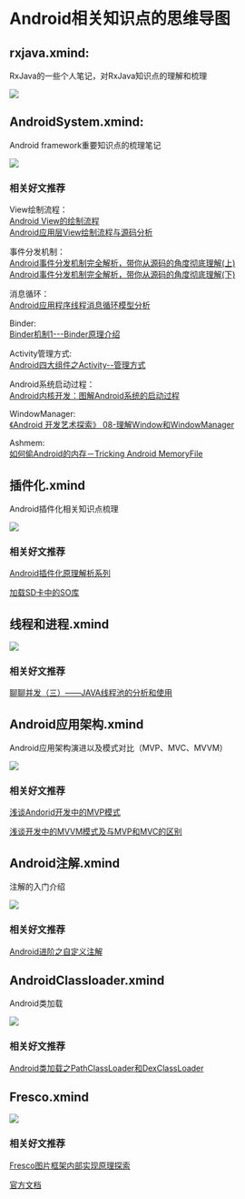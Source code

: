 # Android相关知识点的思维导图

## rxjava.xmind:  
RxJava的一些个人笔记，对RxJava知识点的理解和梳理

[![](https://github.com/Leo-Lang/RxJava_xmind/blob/master/RxJava.png)](./example)

## AndroidSystem.xmind:  
Android framework重要知识点的梳理笔记 

[![](https://github.com/Leo-Lang/RxJava_xmind/blob/master/AndroidSystem.png)](./example)  
### 相关好文推荐  
 
View绘制流程：   
[Android View的绘制流程](http://www.jianshu.com/p/5a71014e7b1b)  
[Android应用层View绘制流程与源码分析](http://blog.csdn.net/yanbober/article/details/46128379)

事件分发机制：  
[Android事件分发机制完全解析，带你从源码的角度彻底理解(上)](http://blog.csdn.net/guolin_blog/article/details/9097463)   
[Android事件分发机制完全解析，带你从源码的角度彻底理解(下)](http://blog.csdn.net/guolin_blog/article/details/9153747)

消息循环：  
[Android应用程序线程消息循环模型分析](http://blog.csdn.net/luoshengyang/article/details/6905587)

Binder:  
[Binder机制1---Binder原理介绍](http://www.jcodecraeer.com/plus/view.php?aid=2619)

Activity管理方式:  
[Android四大组件之Activity--管理方式](http://duanqz.github.io/2016-02-01-Activity-Maintenance#section-3)

Android系统启动过程：  
[Android内核开发：图解Android系统的启动过程](http://ticktick.blog.51cto.com/823160/1659473)

WindowManager:  
[《Android 开发艺术探索》 08-理解Window和WindowManager](http://szysky.com/2016/08/15/%E3%80%8AAndroid-%E5%BC%80%E5%8F%91%E8%89%BA%E6%9C%AF%E6%8E%A2%E7%B4%A2%E3%80%8B-08-%E7%90%86%E8%A7%A3Window%E5%92%8CWindowManager/)

Ashmem:  
[如何偷Android的内存－Tricking Android MemoryFile](http://www.jcodecraeer.com/a/anzhuokaifa/androidkaifa/2016/0111/3859.html)


## 插件化.xmind
Android插件化相关知识点梳理

[![](https://github.com/Leo-Lang/RxJava_xmind/blob/master/插件化.png)](./example)

### 相关好文推荐
[Android插件化原理解析系列](http://weishu.me/2016/01/28/understand-plugin-framework-overview/)   

[加载SD卡中的SO库](https://zhuanlan.zhihu.com/p/21303038)

## 线程和进程.xmind
[![](https://github.com/Leo-Lang/RxJava_xmind/blob/master/线程&进程.png)](./example)

### 相关好文推荐   
[聊聊并发（三）——JAVA线程池的分析和使用](http://www.infoq.com/cn/articles/java-threadPool)

## Android应用架构.xmind
Android应用架构演进以及模式对比（MVP、MVC、MVVM）

[![](https://github.com/Leo-Lang/RxJava_xmind/blob/master/Android应用架构.png)](./example)

### 相关好文推荐   
[浅谈Andorid开发中的MVP模式](http://mp.weixin.qq.com/s?__biz=MjM5NDkxMTgyNw==&mid=404577331&idx=1&sn=e92bf72c490d728470378e4ee1953a80&scene=21#wechat_redirect)

[浅谈开发中的MVVM模式及与MVP和MVC的区别](http://www.jianshu.com/p/ffcb84dc4ebc)

## Android注解.xmind
注解的入门介绍

[![](https://github.com/Leo-Lang/RxJava_xmind/blob/master/Android注解.png)](./example)

### 相关好文推荐  
[Android进阶之自定义注解](http://www.jianshu.com/p/a13c6326671d)

## AndroidClassloader.xmind
Android类加载

[![](https://github.com/Leo-Lang/RxJava_xmind/blob/master/AndroidClassloader.png)](./example)

### 相关好文推荐   
[Android类加载之PathClassLoader和DexClassLoader](http://www.jianshu.com/p/4b4f1fa6633c)

## Fresco.xmind

[![](https://github.com/Leo-Lang/RxJava_xmind/blob/master/Fresco.png)](./example)

### 相关好文推荐
[Fresco图片框架内部实现原理探索](http://blog.csdn.net/u010687392/article/details/50266633)

[官方文档](https://www.fresco-cn.org/docs/getting-started.html)

